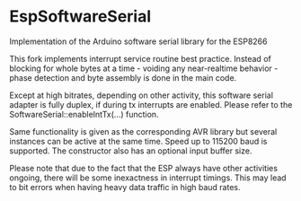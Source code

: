 # EspSoftwareSerial

Implementation of the Arduino software serial library for the ESP8266

This fork implements interrupt service routine best practice. Instead of
blocking for whole bytes at a time - voiding any near-realtime
behavior - phase detection and byte assembly is done in the main code.

Except at high bitrates, depending on other activity, this software
serial adapter is fully duplex, if during tx interrupts are enabled.
Please refer to the SoftwareSerial::enableIntTx(...) function.

Same functionality is given as the corresponding AVR library but
several instances can be active at the same time. Speed up to 115200 baud
is supported. The constructor also has an optional input buffer size.

Please note that due to the fact that the ESP always have other activities
ongoing, there will be some inexactness in interrupt timings. This may
lead to bit errors when having heavy data traffic in high baud rates.